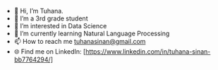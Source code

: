 - 👋 Hi, I’m Tuhana.
- 🏫 I’m a 3rd grade student
- 👀 I’m interested in Data Science
- 🌱 I’m currently learning Natural Language Processing
- 📫 How to reach me tuhanasinan@gmail.com
- 🌐 Find me on LinkedIn: [https://www.linkedin.com/in/tuhana-sinan-bb7764294/]
  
  

<!---
tutisnn/tutisnn is a ✨ special ✨ repository because its `README.md` (this file) appears on your GitHub profile.
You can click the Preview link to take a look at your changes.
--->
